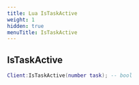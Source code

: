 ```yaml
---
title: Lua IsTaskActive
weight: 1
hidden: true
menuTitle: IsTaskActive
---
```

## IsTaskActive
```lua
Client:IsTaskActive(number task); -- bool
```
